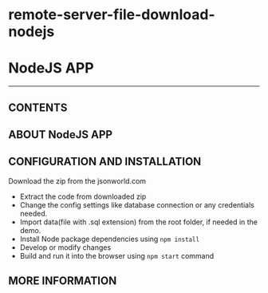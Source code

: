 # remote-server-file-download-nodejs

**NodeJS APP**
===============================================

- - -


CONTENTS
---------

ABOUT NodeJS APP 
----------------------------------


CONFIGURATION AND INSTALLATION
-------------------------------

Download the zip from the jsonworld.com

 - Extract the code from downloaded zip
 - Change the config settings like database connection or any credentials needed.
 - Import data(file with .sql extension) from the root folder, if needed in the demo.
 - Install Node package dependencies using  ``npm install``
 - Develop or modify changes
 - Build and run it into the browser using ``npm start`` command

MORE INFORMATION
----------------

